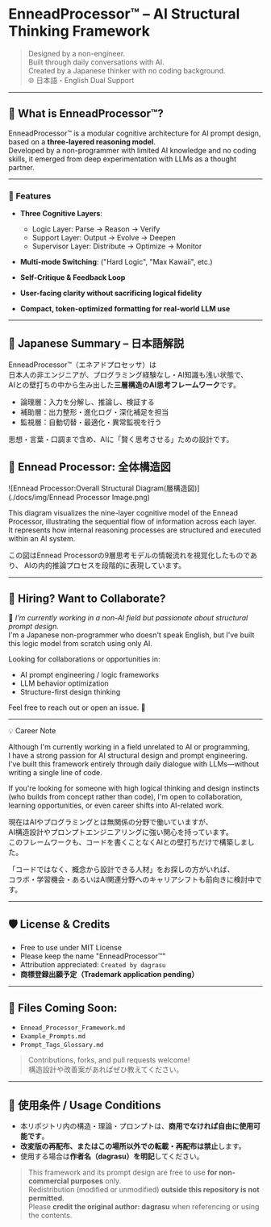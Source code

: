 # EnneadProcessor™ – AI Structural Thinking Framework

> Designed by a non-engineer.  
> Built through daily conversations with AI.  
> Created by a Japanese thinker with no coding background.  
> 🌐 日本語・English Dual Support

---

## 🧠 What is EnneadProcessor™?

EnneadProcessor™ is a modular cognitive architecture for AI prompt design, based on a **three-layered reasoning model**.  
Developed by a non-programmer with limited AI knowledge and no coding skills, it emerged from deep experimentation with LLMs as a thought partner.

---

### 🧬 Features

- **Three Cognitive Layers**:
  - Logic Layer: Parse → Reason → Verify
  - Support Layer: Output → Evolve → Deepen
  - Supervisor Layer: Distribute → Optimize → Monitor

- **Multi-mode Switching**: ("Hard Logic", "Max Kawaii", etc.)
- **Self-Critique & Feedback Loop**
- **User-facing clarity without sacrificing logical fidelity**
- **Compact, token-optimized formatting for real-world LLM use**

---

## 📘 Japanese Summary – 日本語解説

EnneadProcessor™（エネアドプロセッサ）は  
日本人の非エンジニアが、プログラミング経験なし・AI知識も浅い状態で、  
AIとの壁打ちの中から生み出した**三層構造のAI思考フレームワーク**です。

- 論理層：入力を分解し、推論し、検証する
- 補助層：出力整形・進化ログ・深化補足を担当
- 監視層：自動切替・最適化・異常監視を行う

思想・言葉・口調まで含め、AIに「賢く思考させる」ための設計です。

## 🧠 Ennead Processor: 全体構造図

![Ennead Processor:Overall Structural Diagram(層構造図)](./docs/img/Ennead Processor Image.png)

This diagram visualizes the nine-layer cognitive model of the Ennead Processor,
illustrating the sequential flow of information across each layer.
It represents how internal reasoning processes are structured and executed within an AI system.

この図はEnnead Processorの9層思考モデルの情報流れを視覚化したものであり、
AIの内的推論プロセスを段階的に表現しています。

---

## 💼 Hiring? Want to Collaborate?

📣 *I'm currently working in a non-AI field but passionate about structural prompt design.*  
I'm a Japanese non-programmer who doesn't speak English, but I've built this logic model from scratch using only AI.  

Looking for collaborations or opportunities in:
- AI prompt engineering / logic frameworks
- LLM behavior optimization
- Structure-first design thinking

Feel free to reach out or open an issue. 🙏

---

💡 Career Note

Although I'm currently working in a field unrelated to AI or programming,  
I have a strong passion for AI structural design and prompt engineering.  
I've built this framework entirely through daily dialogue with LLMs—without writing a single line of code.  

If you're looking for someone with high logical thinking and design instincts  
(who builds from concept rather than code), I'm open to collaboration, learning opportunities, or even career shifts into AI-related work.  

現在はAIやプログラミングとは無関係の分野で働いていますが、  
AI構造設計やプロンプトエンジニアリングに強い関心を持っています。  
このフレームワークも、コードを書くことなくAIとの壁打ちだけで構築しました。  

「コードではなく、概念から設計できる人材」をお探しの方がいれば、  
コラボ・学習機会・あるいはAI関連分野へのキャリアシフトも前向きに検討中です。

---

## 🛡 License & Credits

- Free to use under MIT License  
- Please keep the name "EnneadProcessor™"  
- Attribution appreciated: `Created by dagrasu`  
- **商標登録出願予定（Trademark application pending）**

---

## 🧩 Files Coming Soon:

- `Ennead_Processor_Framework.md`
- `Example_Prompts.md`
- `Prompt_Tags_Glossary.md`

> Contributions, forks, and pull requests welcome!  
> 構造設計や改善案があればぜひ教えてください。

---

## 📜 使用条件 / Usage Conditions

- 本リポジトリ内の構造・理論・プロンプトは、**商用でなければ自由に使用可能です**。
- **改変版の再配布、またはこの場所以外での転載・再配布は禁止**します。
- 使用する場合は**作者名（dagrasu）を明記**してください。

> This framework and its prompt design are free to use **for non-commercial purposes** only.  
> Redistribution (modified or unmodified) **outside this repository is not permitted**.  
> Please **credit the original author: dagrasu** when referencing or using the contents.
